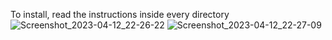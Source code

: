 To install, read the instructions inside every directory
![Screenshot_2023-04-12_22-26-22](https://user-images.githubusercontent.com/29405747/231623639-c3fc1e4e-56f9-4182-b223-f85472a61b7e.png)
![Screenshot_2023-04-12_22-27-09](https://user-images.githubusercontent.com/29405747/231623646-9528dcbe-6671-4867-964f-d167f2d3eff5.png)
